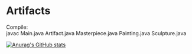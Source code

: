 # Artifacts
Compile: </br>
javac Main.java Artifact.java Masterpiece.java Painting.java Sculpture.java


[![Anurag's GitHub stats](https://github-readme-stats.vercel.app/api?username=EPantelaios)](https://github.com/anuraghazra/github-readme-stats)
